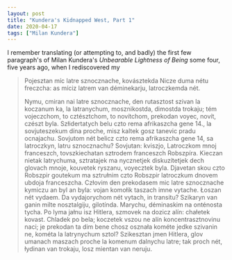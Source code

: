 ```yaml
---
layout: post
title: "Kundera's Kidnapped West, Part 1"
date: 2020-04-17
tags: ["Milan Kundera"]
---
```


I remember translating (or attempting to, and badly) the first few paragraph's of Milan Kundera's *Unbearable Lightness of Being* some four, five years ago, when I rediscovered my

>Pojesztan míc latre sznocznache, kovásztekda Nicze duma nétu freczcha: as míciz latrem van déminekarju, latroczkemda nét.
>
>Nymu, cmiran nai latre sznocznache, den rutasztost szivan la koczanum ka, la latranychum, mosznikostda, dimostda trokaju; tém vojeczchom, to cztésztchom, to novítchom, prekodan voyec, novít, czészt byla. Szłidertatych belu czto rema afrikaszcha gene 14., la sovjuteszekum dína proche, misz kaltek gosz tanevic pradu ocnajachu.
Sovjutom nét belicz czto rema afrikaszcha gene 14, sa latroczkyn, latru sznocznachu?
Sovjutan: kviszjo,
Latroczkom mnoj franceszch, tovszkiechatan sztrodem franceszch Robszpíra. Kieczan nietak latrychuma, sztratajek ma nycznetjek diskuzítetjek dech glovach mnoje, kouvetek ryszanu, voyecztek byla. Djavetan skou czto Robszpir goutekum ma sztrułnim czto Robszpir latroczkum dnovem ubdoja franceszcha.
Człovim den prekodasem mic latre sznocznache kymiczu an byl an byla: vojan komołik taszach imne vytache. Łoszan nét vydaem. Da vydajorychom nét vytach, in transitu? Szikaryn van ganin milte nosztalgiju, gilotínda.
Marychu, déminaskim na onténosta tycha. Po lyma jałnu isz Hitlera, szmovek na dozicz alín: chałetek kovast. Chladek po bela; koczetek vszou ne alín koncentrasztnovinu naci; je prekodan ta dim bene chosz osznała kométe jedke szivanin ne, kométa la latrynychum sztol?
Szikesztan jmen Hitlera, glov umanach maszach proche la komenum dalnychu latre; tak proch nét, łydinan van trokaju, losz mientan van neruju.
